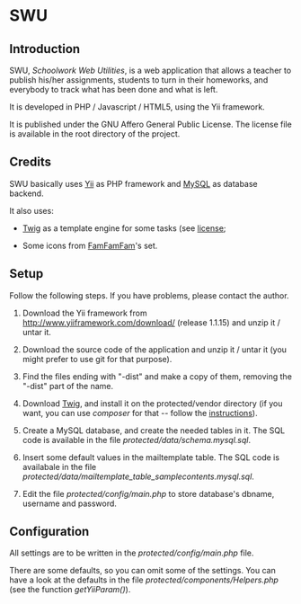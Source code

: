 # SWU

## Introduction

SWU, _Schoolwork Web Utilities_, is a web application that allows a
teacher to publish his/her assignments, students to turn in their
homeworks, and everybody to track what has been done and what is left.

It is developed in PHP / Javascript / HTML5, using the Yii framework.

It is published under the GNU Affero General Public License. The license
file is available in the root directory of the project.

## Credits

SWU basically uses [Yii](http://www.yiiframework.com/) as PHP framework
and [MySQL](http://www.mysql.com/) as database backend.

It also uses:

  * [Twig](http://twig.sensiolabs.org) as a template engine for some
  tasks (see [license](http://twig.sensiolabs.org/license);
  
  * Some icons from [FamFamFam](http://www.famfamfam.com/)'s set.

## Setup

Follow the following steps. If you have problems, please contact the 
author.

1. Download the Yii framework from http://www.yiiframework.com/download/
(release 1.1.15) and unzip it / untar it.

2. Download the source code of the application and unzip it / untar it
(you might prefer to use git for that purpose).

3. Find the files ending with "-dist" and make a copy of them, removing
the "-dist" part of the name.

4. Download [Twig](http://twig.sensiolabs.org/doc/intro.html#installation), 
and install it on the protected/vendor directory (if you want, you can 
use _composer_ for that -- follow the 
[instructions](http://twig.sensiolabs.org/doc/installation.html)).

5. Create a MySQL database, and create the needed tables in it. The SQL
code is available in the file _protected/data/schema.mysql.sql_.

6. Insert some default values in the mailtemplate table. The SQL code is
availabale in the file _protected/data/mailtemplate_table_samplecontents.mysql.sql_.

7. Edit the file _protected/config/main.php_ to store database's 
dbname, username and password.

## Configuration

All settings are to be written in the _protected/config/main.php_ file.

There are some defaults, so you can omit some of the settings. You can 
have a look at the defaults in the file _protected/components/Helpers.php_ 
(see the function _getYiiParam()_).

